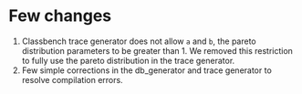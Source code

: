 # Few changes

1. Classbench trace generator does not allow `a` and `b`, the pareto distribution parameters to be greater than 1. We removed this restriction to fully use the pareto distribution in the trace generator.
2. Few simple corrections in the db_generator and trace generator to resolve compilation errors.